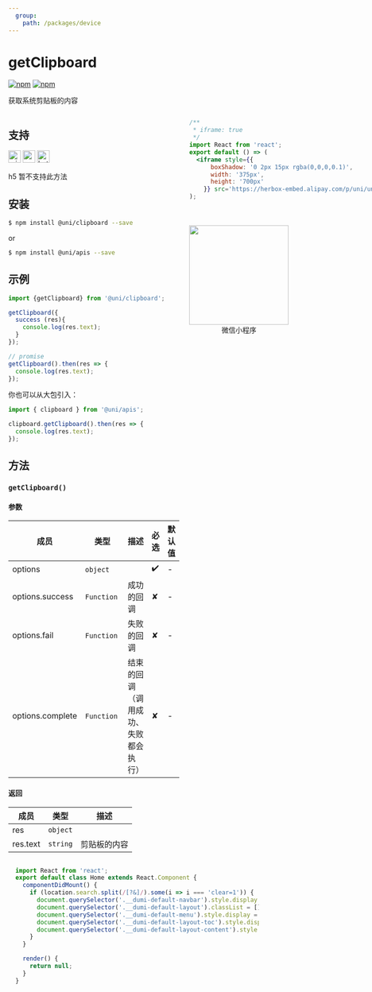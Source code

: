 ```yaml
---
  group:
    path: /packages/device
---
```


# getClipboard 

[![npm](https://img.shields.io/npm/v/@uni/apis.svg)](https://www.npmjs.com/package/@uni/apis)
[![npm](https://img.shields.io/npm/v/@uni/clipboard.svg)](https://www.npmjs.com/package/@uni/clipboard)

获取系统剪贴板的内容

<div style="display: flex;flex-direction: row;justify-content: space-between;">
<div style="margin-right: 20px;">

## 支持

<img alt="miniApp" src="https://gw.alicdn.com/tfs/TB1bBpmbRCw3KVjSZFuXXcAOpXa-200-200.svg" width="25px" height="25px" title="阿里小程序" /> <img alt="wechatMiniprogram" src="https://img.alicdn.com/tfs/TB1slcYdxv1gK0jSZFFXXb0sXXa-200-200.svg" width="25px" height="25px" title="微信小程序"> <img alt="bytedanceMicroApp" src="https://gw.alicdn.com/tfs/TB1jFtVzO_1gK0jSZFqXXcpaXXa-200-200.svg" width="25px" height="25px" title="字节跳动小程序">

h5 暂不支持此方法

## 安装

```bash
$ npm install @uni/clipboard --save
```
or
```bash
$ npm install @uni/apis --save
```
## 示例

```javascript
import {getClipboard} from '@uni/clipboard';

getClipboard({
  success (res){
    console.log(res.text);
  }
});

// promise
getClipboard().then(res => {
  console.log(res.text);
});

```

你也可以从大包引入：
```js
import { clipboard } from '@uni/apis';

clipboard.getClipboard().then(res => {
  console.log(res.text);
});
```

## 方法

### `getClipboard()`

#### 参数

| 成员 | 类型 | 描述 | 必选 | 默认值 |
| --- | --- | --- | --- | --- |
| options | `object`  |  | ✔️ | - |
| options.success | `Function`  | 成功的回调 | ✘ | - |
| options.fail | `Function`  | 失败的回调 | ✘ | - |
| options.complete | `Function`  | 结束的回调 （调用成功、失败都会执行） | ✘ | - |

#### 返回

| 成员 | 类型 | 描述 |
| --- | --- | --- |
| res | `object` |  |
| res.text | `string` | 剪贴板的内容 |

</div>
<div>

```jsx | inline
/**
 * iframe: true
 */
import React from 'react';
export default () => (
  <iframe style={{
      boxShadow: '0 2px 15px rgba(0,0,0,0.1)',
      width: '375px',
      height: '700px'
    }} src='https://herbox-embed.alipay.com/p/uni/uni?previewZoom=100&view=preview&defaultPage=pages/clipboard/index&topSlider=false'></iframe>
);
```

<div style="display: flex;margin-top: 50px;">
  <div>
    <img src="https://img.alicdn.com/imgextra/i2/O1CN01KS0wJM1N4pU0izbfM_!!6000000001517-0-tps-666-646.jpg" width="200" height="200" />
    <div style="text-align: center;">微信小程序</div>
  </div>
</div>

</div>
</div>

```jsx | inline
  import React from 'react';
  export default class Home extends React.Component {
    componentDidMount() {
      if (location.search.split(/[?&]/).some(i => i === 'clear=1')) {
        document.querySelector('.__dumi-default-navbar').style.display = 'none';
        document.querySelector('.__dumi-default-layout').classList = [];
        document.querySelector('.__dumi-default-menu').style.display = 'none';
        document.querySelector('.__dumi-default-layout-toc').style.display = 'none';
        document.querySelector('.__dumi-default-layout-content').style.padding = '50px 100px';
      }
    }

    render() {
      return null;
    }
  }
```
